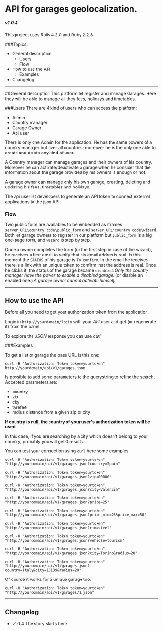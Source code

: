 # API for garages geolocalization.
##### v1.0.4
This project uses Rails 4.2.0 and Ruby 2.2.3

###Topics:
- General description
  - Users
  - Flow
- How to use the API
  - Examples
- Changelog

---

##General description
This platform let register and manage Garages. Here they will be able to manage all they fees, holidays and timetables.

###Users
There are 4 kind of users who can access the platform:
- Admin
- Country manager
- Garage Owner
- Api user

There is only one Admin for the application. He has the same powers of a country manager but over all countries; moreover he is the only one able to create and delete any kind of user.

A Country manager can manage garages and their owners of his country. Moreover he can activate/deactivate a garage when he consider that the information about the garage provided by his owners is enough or not.

A garage owner can manage only his own garage, creating, deleting and updating his fees, timetables and holidays.

The api user let developers to generate an API token to connect external applications to the json API.

### Flow
Two public form are availables to be embedded as iframes ```server_URL\country code\public_form``` and ```server_URL\country code\wizard```. Both let garage owners to register in our platform but ```public_form``` is a big one-page form, and ```wizard``` is step by step.

Once a owner completes the form (or the first step in case of the wizard), he receives a first email to verify that his email addres is real. In this moment the ```STATUS``` of his garage is ```To confirm```. In the email he receives there is a link with an unique token to confirm that the address is real. Once he clicks it, the status of the garage became ```disabled```.
*Only the country manager have the power to enable a disabled garage.* (or disable an enabled one.) *A garage owner cannot activate himself.*

---

## How to use the API

Before all you need to get your authorization token from the application.

Login in `http://yourdomain/login` with your _API_ user and get (or regenerate it) from the panel.

To explore the _JSON_ response you can use _curl_

###Examples

To get a list of garage the base URL is this one:

`curl -H "Authorization: Token token=yourtoken" http://yourdomain/api/v1/garages.json`

Is possible to add some parameters to the querystring to refine the search.
Accepted parameters are:

- country
- zip
- city
- tyrefee
- radius distance from a given zip or city

__If country is null, the country of your user's authorization token will be used.__

In this case, if you are searching by a city which doesn't belong to your country, probably you will get 0 results.

You can test your connection using `curl` here some examples

`curl -H "Authorization: Token token=yourtoken" "http://yourdomain/api/v1/garages.json?country=Spain"`

`curl -H "Authorization: Token token=yourtoken" "http://yourdomain/api/v1/garages.json?zip=00000"`

`curl -H "Authorization: Token token=yourtoken" "http://yourdomain/api/v1/garages.json?city=Valencia"`

`curl -H "Authorization: Token token=yourtoken" "http://yourdomain/api/v1/garages.json?price=25"`

`curl -H "Authorization: Token token=yourtoken" "http://yourdomain/api/v1/garages.json?price_min=25&price_max=50"`

`curl -H "Authorization: Token token=yourtoken" "http://yourdomain/api/v1/garages.json?rim=steel"`

`curl -H "Authorization: Token token=yourtoken" "http://yourdomain/api/v1/garages.json?vehicle=tourism"`

`curl -H "Authorization: Token token=yourtoken" "http://yourdomain/api/v1/garages.json?city=Torino&radius=20"`

`curl -H "Authorization: Token token=yourtoken" "http://yourdomain/api/v1/garages.json?country=Italy&city=10139&radius=20"`

Of course it works for a unique garage too.

`curl -H "Authorization: Token token=yourtoken" "http://yourdomain/api/v1/garages/1.json"`

---

## Changelog

- v1.0.4 The story starts here

